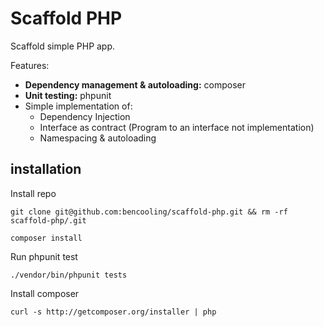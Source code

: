 # Scaffold PHP

Scaffold simple PHP app.

Features:
- **Dependency management & autoloading:** composer  
- **Unit testing:** phpunit
- Simple implementation of:
  - Dependency Injection
  - Interface as contract (Program to an interface not implementation)
  - Namespacing & autoloading


## installation

Install repo

    git clone git@github.com:bencooling/scaffold-php.git && rm -rf scaffold-php/.git

    composer install

Run phpunit test

    ./vendor/bin/phpunit tests

Install composer

    curl -s http://getcomposer.org/installer | php